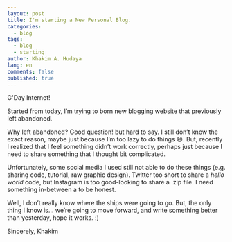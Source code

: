 ```yaml
---
layout: post
title: I'm starting a New Personal Blog.
categories:
  - blog
tags:
  - blog
  - starting
author: Khakim A. Hudaya
lang: en
comments: false
published: true
---
```


G'Day Internet!

Started from today, I’m trying to born new blogging website that previously left abandoned.

Why left abandoned? Good question! but hard to say. I still don’t know the exact reason, maybe just because I’m too lazy to do things 😅. But, recently I realized that I feel something didn’t work correctly, perhaps just because I need to share something that I thought bit complicated. 

Unfortunately, some social media I used still not able to do these things (e.g. sharing code, tutorial, raw graphic design). Twitter too short to share a *hello world* code, but Instagram is too good-looking to share a .zip file. I need something in-between a to be honest.

Well, I don’t really know where the ships were going to go. But, the only thing I know is… we’re going to move forward, and write something better than yesterday, hope it works. :)



Sincerely,
Khakim
